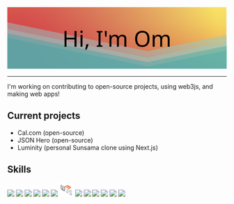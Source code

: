   <div align="center">
    <img src="./mountains.svg">
  </div>

---

I'm working on contributing to open-source projects, using web3js, and making web apps!

## Current projects

- Cal.com (open-source)
- JSON Hero (open-source)
- Luminity (personal Sunsama clone using Next.js)

## Skills

  <div align="left">
    <img width='32px' src='https://raw.githubusercontent.com/rahulbanerjee26/githubAboutMeGenerator/main/icons/javascript.svg'></img>
    <img width='32px' src='https://raw.githubusercontent.com/rahulbanerjee26/githubAboutMeGenerator/main/icons/typescript.svg'></img>
    <img width='32px' src='https://raw.githubusercontent.com/rahulbanerjee26/githubAboutMeGenerator/main/icons/nodejs.svg'></img>
    <img width='32px' src='https://raw.githubusercontent.com/rahulbanerjee26/githubAboutMeGenerator/main/icons/express.svg'></img>
    <img width='32px' src='https://raw.githubusercontent.com/rahulbanerjee26/githubAboutMeGenerator/main/icons/reactjs.svg'></img>
    <img width='32px' src='https://raw.githubusercontent.com/rahulbanerjee26/githubAboutMeGenerator/main/icons/nextjs.svg'></img>
    <img width='32px' src='./Images/web3js.jpeg'></img>
    <img width='32px' src='https://raw.githubusercontent.com/rahulbanerjee26/githubAboutMeGenerator/main/icons/html.svg'></img>
    <img width='32px' src='https://raw.githubusercontent.com/rahulbanerjee26/githubAboutMeGenerator/main/icons/css.svg'></img>
    <img width='32px' src='https://raw.githubusercontent.com/rahulbanerjee26/githubAboutMeGenerator/main/icons/sass.svg'></img>
    <img width='32px' src='https://raw.githubusercontent.com/rahulbanerjee26/githubAboutMeGenerator/main/icons/graphql.svg'></img>
    <img width='32px' src='https://raw.githubusercontent.com/rahulbanerjee26/githubAboutMeGenerator/main/icons/postgresql.svg'></img>
    <img width='32px' src='https://raw.githubusercontent.com/rahulbanerjee26/githubAboutMeGenerator/main/icons/figma.svg'></img>
  </div>
